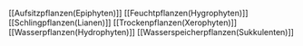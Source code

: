 [[Aufsitzpflanzen(Epiphyten)]]
[[Feuchtpflanzen(Hygrophyten)]]
[[Schlingpflanzen(Lianen)]]
[[Trockenpflanzen(Xerophyten)]]
[[Wasserpflanzen(Hydrophyten)]]
[[Wasserspeicherpflanzen(Sukkulenten)]]